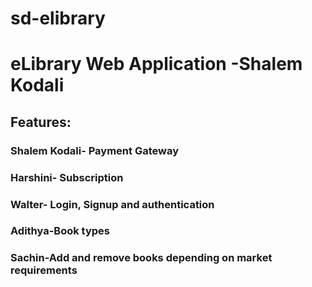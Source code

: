# sd-elibrary
# eLibrary Web Application -Shalem Kodali
## Features:
### Shalem Kodali- Payment Gateway
### Harshini- Subscription
### Walter- Login, Signup and authentication
### Adithya-Book types
### Sachin-Add and remove books depending on market requirements




